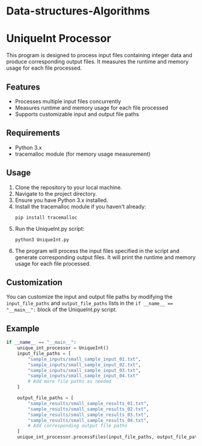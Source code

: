 # Data-structures-Algorithms


# UniqueInt Processor

This program is designed to process input files containing integer data and produce corresponding output files. It measures the runtime and memory usage for each file processed.

## Features

- Processes multiple input files concurrently
- Measures runtime and memory usage for each file processed
- Supports customizable input and output file paths

## Requirements

- Python 3.x
- tracemalloc module (for memory usage measurement)

## Usage

1. Clone the repository to your local machine.
2. Navigate to the project directory.
3. Ensure you have Python 3.x installed.
4. Install the tracemalloc module if you haven't already:
    ```
    pip install tracemalloc
    ```
5. Run the UniqueInt.py script:
    ```
    python3 UniqueInt.py
    ```
6. The program will process the input files specified in the script and generate corresponding output files. It will print the runtime and memory usage for each file processed.

## Customization

You can customize the input and output file paths by modifying the `input_file_paths` and `output_file_paths` lists in the `if __name__ == "__main__":` block of the UniqueInt.py script.

## Example

```python
if __name__ == "__main__":
    unique_int_processor = UniqueInt()
    input_file_paths = [
        "sample_inputs/small_sample_input_01.txt",
        "sample_inputs/small_sample_input_02.txt",
        "sample_inputs/small_sample_input_03.txt",
        "sample_inputs/small_sample_input_04.txt"
        # Add more file paths as needed
    ]

    output_file_paths = [
        "sample_results/small_sample_results_01.txt",
        "sample_results/small_sample_results_02.txt",
        "sample_results/small_sample_results_03.txt",
        "sample_results/small_sample_results_04.txt",
        # Add corresponding output file paths
    ]
    unique_int_processor.processFiles(input_file_paths, output_file_paths)
